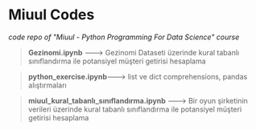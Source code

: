 # Miuul Codes
_code repo of "Miuul - Python Programming For Data Science" course_

> **Gezinomi.ipynb** ---> Gezinomi Dataseti üzerinde kural tabanlı sınıflandırma ile potansiyel müşteri getirisi hesaplama

> **python_exercise.ipynb**---> list ve dict comprehensions, pandas alıştırmaları

> **miuul_kural_tabanlı_sınıflandırma.ipynb** ---> Bir oyun şirketinin verileri üzerinde kural tabanlı sınıflandırma ile potansiyel müşteri getirisi hesaplama


